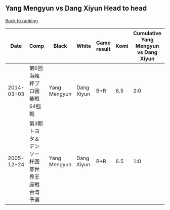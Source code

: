 ## Yang Mengyun vs Dang Xiyun Head to head

[Back to ranking](../../index.md)




| **Date** | **Comp** | **Black** | **White** | **Game result** | **Komi** | **Cumulative Yang Mengyun vs Dang Xiyun** | **Yang Mengyun streak** | **Dang Xiyun streak** | 
| --- | --- | --- | --- | --- | --- | --- | --- | --- |
| 2014-03-03 | 第6回海峰杯プロ囲碁戦64強戦 | Yang Mengyun | Dang Xiyun | B+R | 6.5 | 2:0 | 2 | 0 | 
| 2005-12-24 | 第3期トヨタ＆デンソー杯囲碁世界王座戦台湾予選 | Yang Mengyun | Dang Xiyun | B+R | 6.5 | 1:0 | 1 | 0 |




